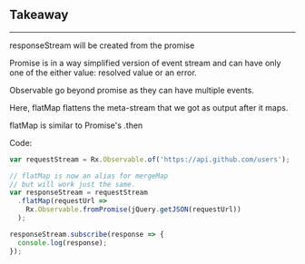 ## Takeaway
---

responseStream will be created from the promise

Promise is in a way simplified version of event stream and can have only one of the either value: resolved value or an error.

Observable go beyond promise as they can have multiple events.

Here, flatMap flattens the meta-stream that we got as output after it maps.

flatMap is similar to Promise's .then

 Code:

```javascript
var requestStream = Rx.Observable.of('https://api.github.com/users');

// flatMap is now an alias for mergeMap
// but will work just the same.
var responseStream = requestStream
  .flatMap(requestUrl =>
    Rx.Observable.fromPromise(jQuery.getJSON(requestUrl))
  );

responseStream.subscribe(response => {
  console.log(response);
});
```
